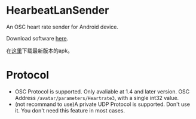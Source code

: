 # HearbeatLanSender

An OSC heart rate sender for Android device.

Download software [here](https://github.com/frto027/HeartbeatLanServer/releases/latest).

在[这里](https://github.com/frto027/HeartbeatLanServer/releases/latest)下载最新版本的apk。

# Protocol

- OSC Protocol is supported. Only avaliable at 1.4 and later version. OSC Address `/avatar/parameters/Heartrate3`, with a single int32 value.
- (not recommand to use)A private UDP Protocol is supported. Don't use it. You don't need this feature in most cases.
